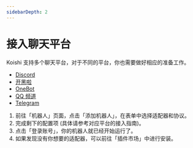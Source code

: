 ```yaml
---
sidebarDepth: 2
---
```


# 接入聊天平台

Koishi 支持多个聊天平台，对于不同的平台，你也需要做好相应的准备工作。

- [Discord](../../plugins/adapter/discord.md)
- [开黑啦](../../plugins/adapter/kaiheila.md)
- [OneBot](../../plugins/adapter/onebot.md)
- [QQ 频道](../../plugins/adapter/qqguild.md)
- [Telegram](../../plugins/adapter/telegram.md)

1. 前往「机器人」页面，点击「添加机器人」，在表单中选择适配器和协议。
2. 完成剩下的配置项 (具体请参考对应平台的接入指南)。
3. 点击「登录账号」，你的机器人就已经开始运行了。
4. 如果发现没有你想要的适配器，可以前往「插件市场」中进行安装。
